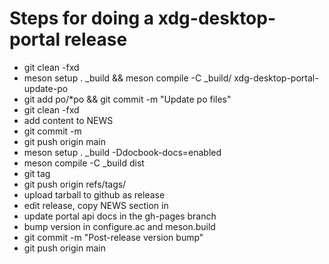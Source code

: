 # Steps for doing a xdg-desktop-portal release

 - git clean -fxd
 - meson setup . _build && meson compile -C _build/ xdg-desktop-portal-update-po
 - git add po/*po &&  git commit -m "Update po files"
 - git clean -fxd
 - add content to NEWS
 - git commit -m <version>
 - git push origin main
 - meson setup . _build -Ddocbook-docs=enabled
 - meson compile -C _build dist
 - git tag <version>
 - git push origin refs/tags/<version>
 - upload tarball to github as release
 - edit release, copy NEWS section in
 - update portal api docs in the gh-pages branch
 - bump version in configure.ac and meson.build
 - git commit -m "Post-release version bump"
 - git push origin main
